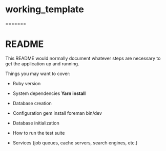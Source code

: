# working_template
=======
# README

This README would normally document whatever steps are necessary to get the
application up and running.

Things you may want to cover:

* Ruby version

* System dependencies
  **Yarn install**
  
* Database creation

* Configuration
  gem install foreman
  bin/dev

* Database initialization

* How to run the test suite

* Services (job queues, cache servers, search engines, etc.)

